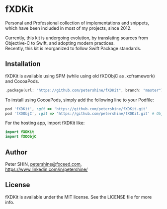 # fXDKit
Personal and Professional collection of implementations and snippets, which have been included in most of my projects, since 2012.


Currently, this kit is undergoing evolution, by translating sources from Objective-C to Swift, and adopting modern practices.\
Recently, this kit is reorganized to follow Swift Package standards.


## Installation

fXDKit is available using SPM (while using old fXDObjC as .xcframework) and CocoaPods.
```swift
.package(url: "https://github.com/petershine/fXDKit", branch: "master")
```


To install using CocoaPods, simply add the following line to your Podfile:
```ruby
pod 'fXDKit', :git => 'https://github.com/petershine/fXDKit.git'
pod 'fXDObjC', :git => 'https://github.com/petershine/fXDKit.git' # Obj-C dependency
```


For the hosting app, import fXDKit like:
```swift
import fXDKit
import fXDObjC
```

## Author

Peter SHIN, petershine@fxceed.com, https://www.linkedin.com/in/petershine/

## License

fXDKit is available under the MIT license. See the LICENSE file for more info.

